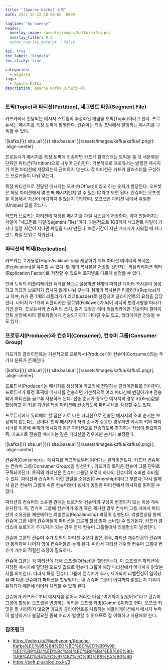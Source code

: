 ```yaml
---
title: "[Apache Kafka] 소개"
date: 2021-12-22 20:00:00 -0000

tagline: "by baeksy"
header:
  overlay_image: /assets/images/kafka/kafka.png
  overlay_filter: 0.5
  #show_overlay_excerpt : false

toc: true
toc_label: "Bigdata"
toc_sticky: true

categories: 
  - Bigdata
tags: 
  - Apache Kafka
description: Apache Kafka 소개글입니다.
---
```


### 토픽(Topic)과 파티션(Partition), 세그먼트 파일(Segment File)
카프카에서 전달되는 메시지 스트림의 추상화된 개념을 토픽(Topic)이라고 한다. 프로듀서는 메시지를 특정 토픽에 발행한다. 컨슈머는 특정 포틱에서 발행되는 메시지를 구독할 수 있다.

![kafka]({{ site.url }}{{ site.baseurl }}/assets/images/kafka/kafka4.png){: .align-center}

프로듀서가 메시지를 특정 토픽에 전송하면 카프카 클러스터는 토픽을 좀 더 세분화된 단위인 파티션(Partition)으로 나누어 관리한다. 기본적으로 프로듀서는 발행한 메시지가 어떤 파티션에 저장되는지 관여하지 않는다. 각 파티션은 카프카 클러스터를 구성하는 브로커들이 나눠 갖는다.

특정 파티션으로 전달된 메시지는 오프셋(Offset)이라고 하는 숫자가 할당된다. 오프셋은 해당 파티션에서 몇 번째 메시지인지 알 수 있는 ID라고 보면 된다. 컨슈머는 오프셋을 이용해서 자신이 어디까지 읽었는지 판단한다. 오프셋은 파티션 내에서 유일한(Unique) 값을 갖느다.

카프카 브로커는 파티션에 저장된 메시지를 파일 시스템에 저장한다. 이때 만들어지는 파일이 "세그먼트 파일(Segment File)"이다. 기본적으로 1GB까지 세그먼트 파일이 커지나 일정 시간이 지나면 파일을 다시 만든다. 보존기간이 지난 메시지가 지워질 때 세그먼트 파일 단위로 지워진다.

### 파티션의 복제(Replication)
카프카는 고가용성(High Availability)을 제공하기 위해 파티션 데이터의 복사본(Replication)을 유지할 수 있다. 몇 개의 복사본을 저장할 것인지는 리플리케이션 팩터(Replication Factor)로 저장할 수 있으며 토픽별로 다르게 설정할 수 있다.

만약 토픽의 리플리케이션 팩터를 N으로 설정하면 N개의 파티션 데이터 복사본이 생성되고 카프카 브로커가 겹치지 않게 나눠 갖는다. N개의 복사본은 리플리카(Replica)라고 하며, N개 중 1개의 리플리카가 리더(Leader)로 선정되어 클라이언트의 요청을 담당한다. 나머지 N-1개의 리플리카는 팔로워(Follower)가 되어 리더의 변경사항을 따라가기만 한다. 프로듀서와 컨슈머의 쓰기, 읽기 요청은 리더 리플리카에만 전송되며 클라이언트 설정에 따라 팔로워들에게 전송되기까지 기다릴 수도 있고, 리더에게만 전송될 수도 있다.

### 프로듀서(Producer)와 컨슈머(Consumer), 컨슈머 그룹(Consumer Group)
카프카의 클라이언트는 기본적으로 프로듀서(Producer)와 컨슈머(Consumer)라는 두 가지 분류가 존재한다.

![kafka]({{ site.url }}{{ site.baseurl }}/assets/images/kafka/kafka5.png){: .align-center}

프로튜서(Producer)는 메시지를 생성하여 카프카에 전달하는 클라이언트를 의미한다. 프로듀서가 특정 토픽에 메시지를 전송하면 기본적으로 여러 파티션에 번갈아가며 전송되어 파티션을 골고루 사용하게 된다. 전송 순서가 중요한 메시지의 경우 키(Key)값을 할당하고 이 키를 기반을 특정 파티션에 전송되도록 파티셔너를 작성할 수도 있다.

프로듀서에서 유의해야 할 점은 서로 다른 파티션으로 전송된 메시지의 소비 순서는 보장되지 않는다는 것이다. 만약 메시지의 처리 순서가 중요한 경우라면 메시지 키와 파티셔너를 이용해 두개의 메시지가 같은 파티션으로 전송되도록 추가하는 작업이 필요하다. 즉, 카프카로 전송된 메시지는 같은 파티션일 경우에만 순서가 보장된다.

![kafka]({{ site.url }}{{ site.baseurl }}/assets/images/kafka/kafka6.png){: .align-center}

컨슈머(Consumer)는 메시지를 카프카로부터 읽어가는 클라이언트다. 카프카 컨슈머는 컨슈머 그룹(Consumer Group)을 형성한다. 카프카의 토픽은 컨슈머 그룹 단위로 구독되어진다. 토픽의 파티션은 컨슈머 그룹당 오로지 하나의 컨슈머의 소비만 소비될 수 있다. 파티션과 컨슈머의 이런 연결을 소유권(Ownership)이라고 부른다. 다시 말해서 같은 컨슈머 그룹에 속한 컨슈머들이 동시에 동일한 파티션에서 메시지를 읽어갈 수 없다.

파티션과 컨슈머의 소유권 관계는 브로커와 컨슈머의 구성이 변경되지 않는 이상 계속 유지된다. 즉, 컨슈머 그룹에 컨슈머가 추가 혹은 제거된 경우 컨슈머 그룹 내에서 파티션의 소유권을 재분배하는 리밸런싱(Rebalancing) 과정이 실행된다. 리밸런싱을 통해 컨슈머 그룹 내의 컨슈머들이 파티션을 고르게 할당 받아 소비할 수 있게된다. 카프카 클러스에 브로커가 추가/제거 되는 경우 전체 컨슈머 그룹들에서 리밸런싱이 발생한다.

컨슈머 그룹의 컨슈머 수가 토픽의 파티션 수보다 많은 경우, 파티션 개수만큼의 컨슈머만 동작하며 나머지 잉여 컨슈머들은 놀게 된다. 따라서 파티션 개수와 컨슈머 그룹내 컨슈머 개수의 적절한 조정이 필요하다.

컨슈머 그룹는 각 파티션에 대해 오프셋(Offset)을 할당받는다. 이 오프셋은 파티션에 저장된 메시지에 할당된 오프셋 값으로 컨슈머 그룹이 해당 파티션에서 어디까지 읽었는지를 의미한다. 따라서 특정 컨슈머 그룹에 컨슈머가 추가, 제거되어 리밸런싱이 일어났을 때 다른 컨슈머가 파티션을 할당받아도 내 컨슈머 그룹이 어디까지 얽었는지 기록이 유지되기 때문에 이어서 처리할 수 있게 된다.

컨슈머가 카프카로부터 메시지를 읽어서 처리한 다음 "여기까지 읽었어요"라고 컨슈머 그룹에 할당된 오프셋을 변경하는 작업을 오프셋 커밋(Commit)이라고 한다. 오프셋 커밋을 잘 처리하지 않으면 카프카 클라이언트를 사용하는 애플리케이션에서 메시지 누락이 발생하거나 불필요한 중복 처리가 발생할 수 잇으므로 잘 이해하고 사용해야 한다.

### 참조링크
- https://velog.io/@jaehyeong/Apache-Kafka%EC%95%84%ED%8C%8C%EC%B9%98-%EC%B9%B4%ED%94%84%EC%B9%B4%EB%9E%80-%EB%AC%B4%EC%97%87%EC%9D%B8%EA%B0%80
- https://soft.plusblog.co.kr/3
